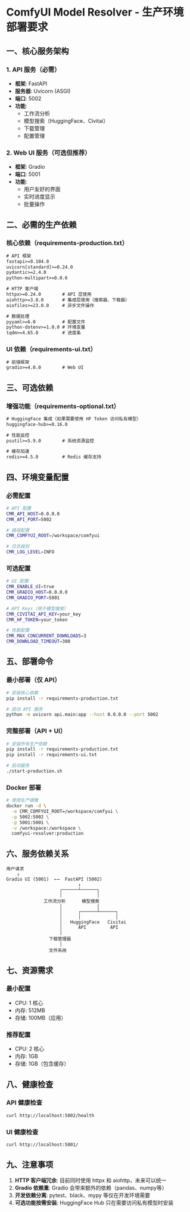 # ComfyUI Model Resolver - 生产环境部署要求

## 一、核心服务架构

### 1. API 服务（必需）
- **框架**: FastAPI
- **服务器**: Uvicorn (ASGI)
- **端口**: 5002
- **功能**:
  - 工作流分析
  - 模型搜索（HuggingFace、Civitai）
  - 下载管理
  - 配置管理

### 2. Web UI 服务（可选但推荐）
- **框架**: Gradio
- **端口**: 5001
- **功能**:
  - 用户友好的界面
  - 实时进度显示
  - 批量操作

## 二、必需的生产依赖

### 核心依赖（requirements-production.txt）
```txt
# API 框架
fastapi>=0.104.0
uvicorn[standard]>=0.24.0
pydantic>=2.4.0
python-multipart>=0.0.6

# HTTP 客户端
httpx>=0.24.0        # API 层使用
aiohttp>=3.8.0       # 集成层使用（搜索器、下载器）
aiofiles>=23.0.0     # 异步文件操作

# 数据处理
pyyaml>=6.0          # 配置文件
python-dotenv>=1.0.0 # 环境变量
tqdm>=4.65.0         # 进度条
```

### UI 依赖（requirements-ui.txt）
```txt
# 前端框架
gradio>=4.0.0        # Web UI
```

## 三、可选依赖

### 增强功能（requirements-optional.txt）
```txt
# HuggingFace 集成（如果需要使用 HF Token 访问私有模型）
huggingface-hub>=0.16.0

# 性能监控
psutil>=5.9.0        # 系统资源监控

# 缓存加速
redis>=4.5.0         # Redis 缓存支持
```

## 四、环境变量配置

### 必需配置
```bash
# API 配置
CMR_API_HOST=0.0.0.0
CMR_API_PORT=5002

# 路径配置
CMR_COMFYUI_ROOT=/workspace/comfyui

# 日志级别
CMR_LOG_LEVEL=INFO
```

### 可选配置
```bash
# UI 配置
CMR_ENABLE_UI=true
CMR_GRADIO_HOST=0.0.0.0
CMR_GRADIO_PORT=5001

# API Keys（用于模型搜索）
CMR_CIVITAI_API_KEY=your_key
CMR_HF_TOKEN=your_token

# 性能配置
CMR_MAX_CONCURRENT_DOWNLOADS=3
CMR_DOWNLOAD_TIMEOUT=300
```

## 五、部署命令

### 最小部署（仅 API）
```bash
# 安装核心依赖
pip install -r requirements-production.txt

# 启动 API 服务
python -m uvicorn api.main:app --host 0.0.0.0 --port 5002
```

### 完整部署（API + UI）
```bash
# 安装所有生产依赖
pip install -r requirements-production.txt
pip install -r requirements-ui.txt

# 启动服务
./start-production.sh
```

### Docker 部署
```bash
# 使用生产镜像
docker run -d \
  -e CMR_COMFYUI_ROOT=/workspace/comfyui \
  -p 5002:5002 \
  -p 5001:5001 \
  -v /workspace:/workspace \
  comfyui-resolver:production
```

## 六、服务依赖关系

```
用户请求
    ↓
Gradio UI (5001)  ←→  FastAPI (5002)
                           ↓
                    ┌──────┴──────┐
                    │             │
              工作流分析      模型搜索
                    │             │
                    │      ┌──────┴──────┐
                    │      │             │
                    │   HuggingFace   Civitai
                    │      API         API
                    │
                下载管理器
                    │
                文件系统
```

## 七、资源需求

### 最小配置
- CPU: 1 核心
- 内存: 512MB
- 存储: 100MB（应用）

### 推荐配置
- CPU: 2 核心
- 内存: 1GB
- 存储: 1GB（包含缓存）

## 八、健康检查

### API 健康检查
```bash
curl http://localhost:5002/health
```

### UI 健康检查
```bash
curl http://localhost:5001/
```

## 九、注意事项

1. **HTTP 客户端冗余**: 目前同时使用 httpx 和 aiohttp，未来可以统一
2. **Gradio 依赖重**: Gradio 会带来额外的依赖（pandas、numpy等）
3. **开发依赖分离**: pytest、black、mypy 等仅在开发环境需要
4. **可选功能按需安装**: HuggingFace Hub 只在需要访问私有模型时安装